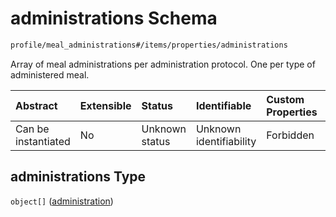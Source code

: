 # administrations Schema

```txt
profile/meal_administrations#/items/properties/administrations
```

Array of meal administrations per administration protocol. One per type of administered meal.

| Abstract            | Extensible | Status         | Identifiable            | Custom Properties | Additional Properties | Access Restrictions | Defined In                                                                                               |
| :------------------ | :--------- | :------------- | :---------------------- | :---------------- | :-------------------- | :------------------ | :------------------------------------------------------------------------------------------------------- |
| Can be instantiated | No         | Unknown status | Unknown identifiability | Forbidden         | Allowed               | none                | [meal\_administrations.schema.json\*](../../out/meal_administrations.schema.json "open original schema") |

## administrations Type

`object[]` ([administration](meal_administrations-meal_administration-properties-administrations-administration.md))
